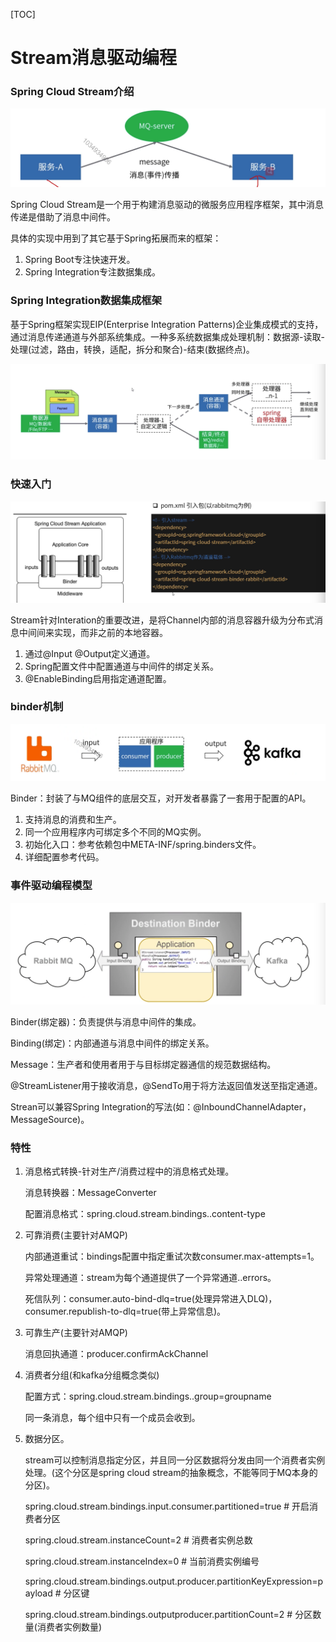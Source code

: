 [TOC]

# Stream消息驱动编程

### Spring Cloud Stream介绍

![image-20191028225514364](assets/image-20191028225514364.png)

Spring Cloud Stream是一个用于构建消息驱动的微服务应用程序框架，其中消息传递是借助了消息中间件。

具体的实现中用到了其它基于Spring拓展而来的框架：

1. Spring Boot专注快速开发。
2. Spring Integration专注数据集成。

### Spring Integration数据集成框架

基于Spring框架实现EIP(Enterprise Integration Patterns)企业集成模式的支持，通过消息传递通道与外部系统集成。一种多系统数据集成处理机制：数据源-读取-处理(过滤，路由，转换，适配，拆分和聚合)-结束(数据终点)。

![image-20191028230000537](assets/image-20191028230000537.png)

### 快速入门

![image-20191028230341518](assets/image-20191028230341518.png)

Stream针对Interation的重要改进，是将Channel内部的消息容器升级为分布式消息中间间来实现，而非之前的本地容器。

1. 通过@Input @Output定义通道。
2. Spring配置文件中配置通道与中间件的绑定关系。
3. @EnableBinding启用指定通道配置。

### binder机制

![image-20191028230644555](assets/image-20191028230644555.png)

Binder：封装了与MQ组件的底层交互，对开发者暴露了一套用于配置的API。

1. 支持消息的消费和生产。
2. 同一个应用程序内可绑定多个不同的MQ实例。
3. 初始化入口：参考依赖包中META-INF/spring.binders文件。
4. 详细配置参考代码。

### 事件驱动编程模型

![image-20191029220515918](assets/image-20191029220515918.png)

Binder(绑定器)：负责提供与消息中间件的集成。

Binding(绑定)：内部通道与消息中间件的绑定关系。

Message：生产者和使用者用于与目标绑定器通信的规范数据结构。

@StreamListener用于接收消息，@SendTo用于将方法返回值发送至指定通道。

Strean可以兼容Spring Integration的写法(如：@InboundChannelAdapter，MessageSource)。

### 特性

1. 消息格式转换-针对生产/消费过程中的消息格式处理。

   消息转换器：MessageConverter

   配置消息格式：spring.cloud.stream.bindings.<channelname>.content-type

2. 可靠消费(主要针对AMQP)

   内部通道重试：bindings配置中指定重试次数consumer.max-attempts=1。

   异常处理通道：stream为每个通道提供了一个异常通道<destination>.<group>.errors。

   死信队列：consumer.auto-bind-dlq=true(处理异常进入DLQ)，consumer.republish-to-dlq=true(带上异常信息)。

3. 可靠生产(主要针对AMQP)

   消息回执通道：producer.confirmAckChannel

4. 消费者分组(和kafka分组概念类似)

   配置方式：spring.cloud.stream.bindings.<channelName>.group=groupname

   同一条消息，每个组中只有一个成员会收到。

5. 数据分区。

   stream可以控制消息指定分区，并且同一分区数据将分发由同一个消费者实例处理。(这个分区是spring cloud stream的抽象概念，不能等同于MQ本身的分区)。

   spring.cloud.stream.bindings.input.consumer.partitioned=true # 开启消费者分区

   spring.cloud.stream.instanceCount=2 # 消费者实例总数

   spring.cloud.stream.instanceIndex=0 # 当前消费实例编号

   spring.cloud.stream.bindings.output.producer.partitionKeyExpression=payload # 分区键

   spring.cloud.stream.bindings.outputproducer.partitionCount=2 # 分区数量(消费者实例数量)